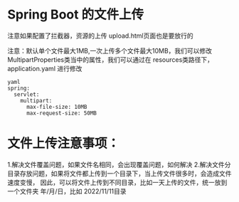 # Spring Boot 的文件上传
 注意如果配置了拦截器，资源的上传 upload.html页面也是要放行的
 
 
 注意：默认单个文件最大1MB,一次上传多个文件最大10MB，我们可以修改
 MultipartProperties类当中的属性，我们可以通过在 resources类路径下，application.yaml 进行修改
```
yaml
spring:
  servlet:
    multipart:
      max-file-size: 10MB
      max-request-size: 50MB

```



# 文件上传注意事项：
1.解决文件覆盖问题，如果文件名相同，会出现覆盖问题，如何解决
2.解决文件分目录存放问题，如果将文件都上传到一个目录下，当上传文件很多时，会造成文件速度变慢，
因此，可以将文件上传到不同目录，比如一天上传的文件，统一放到一个文件夹 年/月/日，比如 2022/11/11目录
